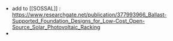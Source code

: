 - add to [[SOSSAL]] : https://www.researchgate.net/publication/377993966_Ballast-Supported_Foundation_Designs_for_Low-Cost_Open-Source_Solar_Photovoltaic_Racking
-

